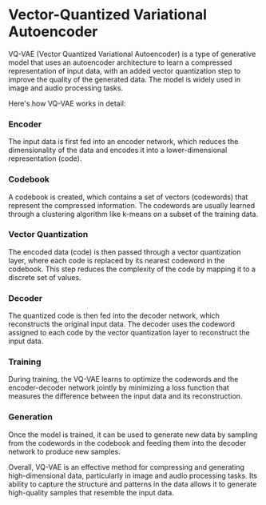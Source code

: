 # Vector-Quantized Variational Autoencoder

VQ-VAE (Vector Quantized Variational Autoencoder) is a type of generative model that uses an autoencoder architecture to learn a compressed representation of input data, with an added vector quantization step to improve the quality of the generated data. The model is widely used in image and audio processing tasks.

Here's how VQ-VAE works in detail:

### Encoder 

The input data is first fed into an encoder network, which reduces the dimensionality of the data and encodes it into a lower-dimensional representation (code).

### Codebook

A codebook is created, which contains a set of vectors (codewords) that represent the compressed information. The codewords are usually learned through a clustering algorithm like k-means on a subset of the training data.

### Vector Quantization

The encoded data (code) is then passed through a vector quantization layer, where each code is replaced by its nearest codeword in the codebook. This step reduces the complexity of the code by mapping it to a discrete set of values.

### Decoder

The quantized code is then fed into the decoder network, which reconstructs the original input data. The decoder uses the codeword assigned to each code by the vector quantization layer to reconstruct the input data.

### Training

During training, the VQ-VAE learns to optimize the codewords and the encoder-decoder network jointly by minimizing a loss function that measures the difference between the input data and its reconstruction.

### Generation

Once the model is trained, it can be used to generate new data by sampling from the codewords in the codebook and feeding them into the decoder network to produce new samples.

Overall, VQ-VAE is an effective method for compressing and generating high-dimensional data, particularly in image and audio processing tasks. Its ability to capture the structure and patterns in the data allows it to generate high-quality samples that resemble the input data.
